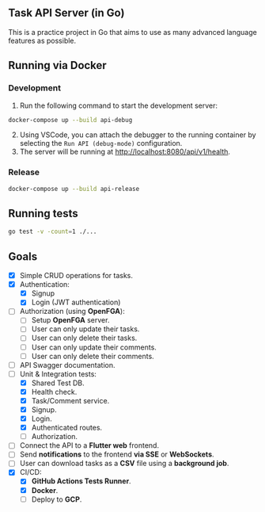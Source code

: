 ## Task API Server (in Go)
This is a practice project in Go that aims to use as many advanced language features as possible.

## Running via Docker
### Development
1. Run the following command to start the development server:
```bash
docker-compose up --build api-debug
```
2. Using VSCode, you can attach the debugger to the running container by selecting the `Run API (debug-mode)` configuration.
3. The server will be running at [http://localhost:8080/api/v1/health](http://localhost:8080/api/v1/health).

### Release
```bash
docker-compose up --build api-release
```

## Running tests
```bash
go test -v -count=1 ./...
```

## Goals
- [x] Simple CRUD operations for tasks.
- [x] Authentication:
  - [x] Signup
  - [x] Login (JWT authentication)
- [ ] Authorization (using **OpenFGA**):
  - [ ] Setup **OpenFGA** server.
  - [ ] User can only update their tasks.
  - [ ] User can only delete their tasks.
  - [ ] User can only update their comments.
  - [ ] User can only delete their comments.
- [ ] API Swagger documentation.
- [ ] Unit & Integration tests:
  - [x] Shared Test DB.
  - [x] Health check.
  - [x] Task/Comment service.
  - [x] Signup.
  - [x] Login.
  - [x] Authenticated routes.
  - [ ] Authorization.
- [ ] Connect the API to a **Flutter web** frontend.
- [ ] Send **notifications** to the frontend **via SSE** or **WebSockets**.
- [ ] User can download tasks as a **CSV** file using a **background job**.
- [x] CI/CD:
  - [x] **GitHub Actions Tests Runner**.
  - [x] **Docker**.
  - [ ] Deploy to **GCP**.